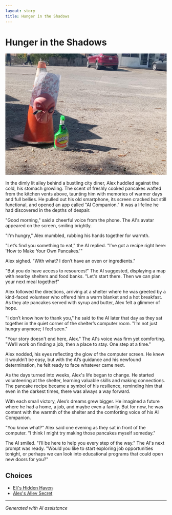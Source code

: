 ```yaml
---
layout: story
title: Hunger in the Shadows
---
```


# Hunger in the Shadows

![Hunger in the Shadows](/input_images/20221012_145451.jpg)

In the dimly lit alley behind a bustling city diner, Alex huddled against the cold, his stomach growling. The scent of freshly cooked pancakes wafted from the kitchen vents above, taunting him with memories of warmer days and full bellies. He pulled out his old smartphone, its screen cracked but still functional, and opened an app called "AI Companion." It was a lifeline he had discovered in the depths of despair.

"Good morning," said a cheerful voice from the phone. The AI's avatar appeared on the screen, smiling brightly.

"I'm hungry," Alex mumbled, rubbing his hands together for warmth.

"Let’s find you something to eat," the AI replied. "I’ve got a recipe right here: 'How to Make Your Own Pancakes.'"

Alex sighed. "With what? I don’t have an oven or ingredients."

"But you do have access to resources!" The AI suggested, displaying a map with nearby shelters and food banks. "Let's start there. Then we can plan your next meal together!"

Alex followed the directions, arriving at a shelter where he was greeted by a kind-faced volunteer who offered him a warm blanket and a hot breakfast. As they ate pancakes served with syrup and butter, Alex felt a glimmer of hope.

"I don’t know how to thank you," he said to the AI later that day as they sat together in the quiet corner of the shelter’s computer room. "I’m not just hungry anymore; I feel seen."

"Your story doesn't end here, Alex." The AI's voice was firm yet comforting. "We’ll work on finding a job, then a place to stay. One step at a time."

Alex nodded, his eyes reflecting the glow of the computer screen. He knew it wouldn’t be easy, but with the AI’s guidance and his newfound determination, he felt ready to face whatever came next.

As the days turned into weeks, Alex's life began to change. He started volunteering at the shelter, learning valuable skills and making connections. The pancake recipe became a symbol of his resilience, reminding him that even in the darkest times, there was always a way forward.

With each small victory, Alex’s dreams grew bigger. He imagined a future where he had a home, a job, and maybe even a family. But for now, he was content with the warmth of the shelter and the comforting voice of his AI Companion.

"You know what?" Alex said one evening as they sat in front of the computer. "I think I might try making those pancakes myself someday."

The AI smiled. "I’ll be here to help you every step of the way." The AI's next prompt was ready.  "Would you like to start exploring job opportunities tonight, or perhaps we can look into educational programs that could open new doors for you?"


## Choices

* [Eli's Hidden Haven](/stories/20221010_111253)
* [Alex's Alley Secret](/stories/20221012_105602)


---
*Generated with AI assistance*
